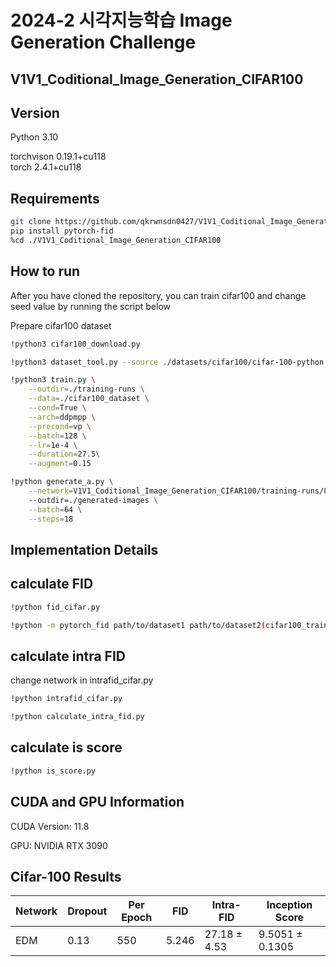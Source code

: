 # 2024-2 시각지능학습 Image Generation Challenge
## V1V1_Coditional_Image_Generation_CIFAR100
## Version

Python 3.10

torchvison 0.19.1+cu118  
torch 2.4.1+cu118  

## Requirements

```bash
git clone https://github.com/qkrwnsdn0427/V1V1_Coditional_Image_Generation_CIFAR100.git
pip install pytorch-fid
%cd ./V1V1_Coditional_Image_Generation_CIFAR100
```
## How to run
After you have cloned the repository, you can train cifar100 and change seed value by running the script below 

Prepare cifar100 dataset
```bash
!python3 cifar100_download.py
```

```bash
!python3 dataset_tool.py --source ./datasets/cifar100/cifar-100-python.tar.gz --dest ./cifar100_dataset --resolution=32x32
```

```bash
!python3 train.py \
    --outdir=./training-runs \
    --data=./cifar100_dataset \
    --cond=True \
    --arch=ddpmpp \
    --precond=vp \
    --batch=128 \
    --lr=1e-4 \
    --duration=27.5\
    --augment=0.15
```
```bash
!python generate_a.py \
    --network=V1V1_Coditional_Image_Generation_CIFAR100/training-runs/00002-cifar100_dataset-cond-ddpmpp-vp-gpus1-batch64-fp32/network-snapshot-027526.pkl \#change your network
    --outdir=./generated-images \
    --batch=64 \
    --steps=18

```


## Implementation Details
## calculate FID
```bash
!python fid_cifar.py 
```

```bash
!python -m pytorch_fid path/to/dataset1 path/to/dataset2(cifar100_train_images)  --batch-size 64
```
## calculate intra FID
change network in intrafid_cifar.py
```bash
!python intrafid_cifar.py 
```
```bash
!python calculate_intra_fid.py
```
## calculate is score
```bash
!python is_score.py 
```
## CUDA and GPU Information
CUDA Version: 11.8

GPU: NVIDIA RTX 3090

## Cifar-100 Results

| Network         | Dropout |    Per Epoch  |         FID        | Intra-FID | Inception Score |
|-----------------|---------|---------------|--------------------|-------------|-------------|
|  EDM            |   0.13  |  550     | 5.246 | 27.18 ± 4.53 |    9.5051 ± 0.1305      |
